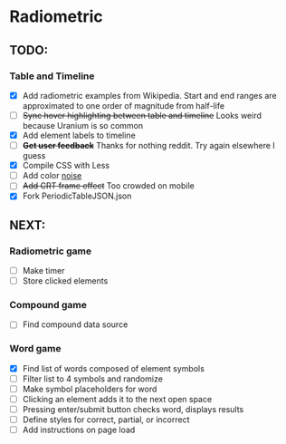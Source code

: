 # Radiometric

## TODO:
### Table and Timeline
- [x] Add radiometric examples from Wikipedia. Start and end ranges are approximated to one order of magnitude from half-life
- [ ] ~~Sync hover highlighting between table and timeline~~ Looks weird because Uranium is so common
- [x] Add element labels to timeline
- [ ] **~~Get user feedback~~** Thanks for nothing reddit. Try again elsewhere I guess
- [x] Compile CSS with Less
- [ ] Add color [noise](https://stackoverflow.com/questions/4011113/can-you-add-noise-to-a-css3-gradient)
- [ ] ~~Add CRT frame effect~~ Too crowded on mobile
- [x] Fork PeriodicTableJSON.json

## NEXT:
### Radiometric game
- [ ] Make timer
- [ ] Store clicked elements

### Compound game
- [ ] Find compound data source

### Word game
- [x] Find list of words composed of element symbols
- [ ] Filter list to 4 symbols and randomize
- [ ] Make symbol placeholders for word
- [ ] Clicking an element adds it to the next open space
- [ ] Pressing enter/submit button checks word, displays results
- [ ] Define styles for correct, partial, or incorrect
- [ ] Add instructions on page load
